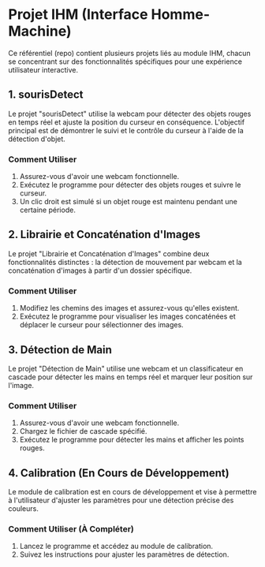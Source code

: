 # Projet IHM (Interface Homme-Machine)

Ce référentiel (repo) contient plusieurs projets liés au module IHM, chacun se concentrant sur des fonctionnalités spécifiques pour une expérience utilisateur interactive.

## 1. **sourisDetect**

Le projet "sourisDetect" utilise la webcam pour détecter des objets rouges en temps réel et ajuste la position du curseur en conséquence. L'objectif principal est de démontrer le suivi et le contrôle du curseur à l'aide de la détection d'objet.

### Comment Utiliser

1. Assurez-vous d'avoir une webcam fonctionnelle.
2. Exécutez le programme pour détecter des objets rouges et suivre le curseur.
3. Un clic droit est simulé si un objet rouge est maintenu pendant une certaine période.

## 2. **Librairie et Concaténation d'Images**

Le projet "Librairie et Concaténation d'Images" combine deux fonctionnalités distinctes : la détection de mouvement par webcam et la concaténation d'images à partir d'un dossier spécifique.

### Comment Utiliser

1. Modifiez les chemins des images et assurez-vous qu'elles existent.
2. Exécutez le programme pour visualiser les images concaténées et déplacer le curseur pour sélectionner des images.

## 3. **Détection de Main**

Le projet "Détection de Main" utilise une webcam et un classificateur en cascade pour détecter les mains en temps réel et marquer leur position sur l'image.

### Comment Utiliser

1. Assurez-vous d'avoir une webcam fonctionnelle.
2. Chargez le fichier de cascade spécifié.
3. Exécutez le programme pour détecter les mains et afficher les points rouges.

## 4. **Calibration (En Cours de Développement)**

Le module de calibration est en cours de développement et vise à permettre à l'utilisateur d'ajuster les paramètres pour une détection précise des couleurs.

### Comment Utiliser (À Compléter)

1. Lancez le programme et accédez au module de calibration.
2. Suivez les instructions pour ajuster les paramètres de détection.

